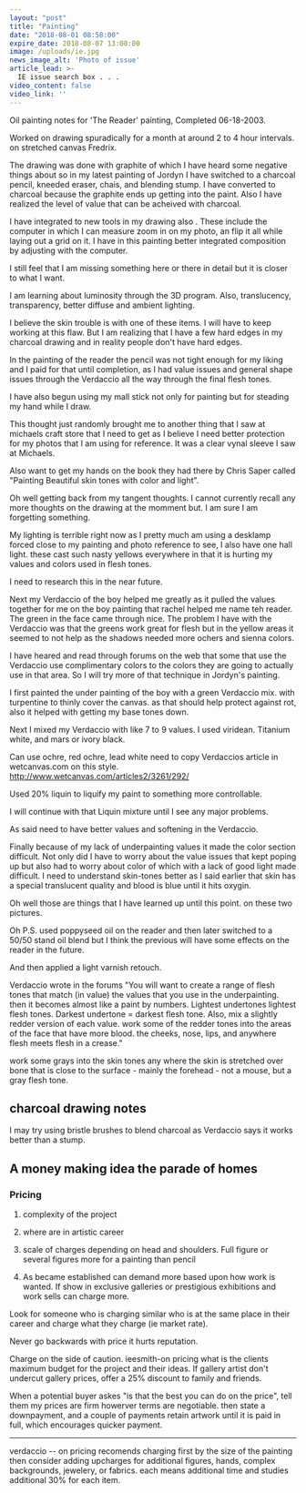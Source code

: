 ```yaml
---
layout: "post"
title: "Painting"
date: "2018-08-01 08:58:00"
expire_date: 2018-08-07 13:00:00
image: /uploads/ie.jpg
news_image_alt: 'Photo of issue'
article_lead: >-
  IE issue search box . . .
video_content: false
video_link: ''
---
```


Oil painting notes for 'The Reader' painting, Completed 06-18-2003.

Worked on drawing spuradically for a month at around 2 to 4 hour intervals. on stretched canvas Fredrix.

The drawing was done with graphite of which I have heard some negative things about so in my latest painting of Jordyn I have switched to a charcoal pencil, kneeded eraser, chais, and blending stump. I have converted to charcoal because the graphite ends up getting into the paint. Also I have realized the level of value that can be acheived with charcoal.

I have integrated to new tools in my drawing also . These include the computer in which I can measure zoom in on my photo, an flip it all while laying out a grid on it. I have in this painting better integrated composition by adjusting with the computer.

I still feel that I am missing something here or there in detail but it is closer to what I want.

I am learning about luminosity through the 3D program. Also, translucency, transparency, better diffuse and ambient lighting.

I believe the skin trouble is with one of these items. I will have to keep working at this flaw. But I am realizing that I have a few hard edges in my charcoal drawing and in reality people don't have hard edges.

In the painting of the reader the pencil was not tight enough for my liking and I paid for that until completion, as I had value issues and general shape issues through the Verdaccio all the way through the final flesh tones.

I have also begun using my mall stick not only for painting but for steading my hand while I draw.

This thought just randomly brought me to another thing that I saw at michaels craft store that I need to get as I believe I need better protection for my photos that I am using for reference. It was a clear vynal sleeve I saw at Michaels.

Also want to get my hands on the book they had there by Chris Saper called "Painting Beautiful skin tones with color and light".

Oh well getting back from my tangent thoughts. I cannot currently recall any more thoughts on the drawing at the momment but. I am sure I am forgetting something.

My lighting is terrible right now as I pretty much am using a desklamp forced close to my painting and photo reference to see, I also have one hall light. these cast such nasty yellows everywhere in that it is hurting my values and colors used in flesh tones.

I need to research this in the near future.

Next my Verdaccio of the boy helped me greatly as it pulled the values together for me on the boy painting that rachel helped me name teh reader. The green in the face came through nice. The problem I have with the Verdaccio was that the greens work great for flesh but in the yellow areas it seemed to not help as the shadows needed more ochers and sienna colors.

I have heared and read through forums on the web that some that use the Verdaccio use complimentary colors to the colors they are going to actually use in that area. So I will try more of that technique in Jordyn's painting.

I first painted the under painting of the boy with a green Verdaccio mix. with turpentine to thinly cover the canvas. as that should help protect against rot, also it helped with getting my base tones down.

Next I mixed my Verdaccio with like 7 to 9 values. I used viridean. Titanium white, and mars or ivory black.

Can use ochre, red ochre, lead white need to copy Verdaccios article in wetcanvas.com on this style. http://www.wetcanvas.com/articles2/3261/292/

Used 20% liquin to liquify my paint to something more controllable.

I will continue with that Liquin mixture until I see any major problems.

As said need to have better values and softening in the Verdaccio.

Finally because of my lack of underpainting values it made the color section difficult. Not only did I have to worry about the value issues that kept poping up but also had to worry about color of which with a lack of good light made difficult. I need to understand skin-tones better as I said earlier that skin has a special translucent quality and blood is blue until it hits oxygin.

Oh well those are things that I have learned up until this point. on these two pictures.

Oh P.S. used poppyseed oil on the reader and then later switched to a 50/50 stand oil blend but I think the previous will have some effects on the reader in the future.

And then applied a light varnish retouch.

Verdaccio wrote in the forums "You will want to create a range of flesh tones that match (in value) the values that you use in the underpainting. then it becomes almost like a paint by numbers. Lightest undertones lightest flesh tones. Darkest undertone =  darkest flesh tone. Also, mix a slightly redder version of each value. work some of the redder tones into the areas of the face that have more blood. the cheeks, nose, lips, and anywhere flesh meets flesh in a crease."

work some grays into the skin tones any where the skin is stretched over bone that is close to the surface - mainly the forehead - not a mouse, but a gray flesh tone.

## charcoal drawing notes

I may try using bristle brushes to blend charcoal as Verdaccio says it works better than a stump.

## A money making idea the parade of homes

### Pricing
1. complexity of the project
2. where are in artistic career

1. scale of charges depending on head and shoulders. Full figure or several figures more for a painting than pencil
2. As became established can demand more based upon how work is wanted. If show in exclusive galleries or prestigious exhibitions and work sells can charge more.

Look for someone who is charging similar who is at the same place in their career and charge what they charge (ie market rate).

Never go backwards with price it hurts reputation.

Charge on the side of caution. ieesmith-on pricing
what is the clients maximum budget for the project and their ideas. If gallery artist don't undercut gallery prices, offer a 25% discount to family and friends.

When a potential buyer askes "is that the best you can do on the price", tell them my prices are firm howerver terms are negotiable. then state a downpayment, and a couple of payments retain artwork until it is paid in full, which encourages quicker payment.

---
verdaccio -- on pricing recomends charging first by the size of the painting then consider adding upcharges for additional figures, hands, complex backgrounds, jewelery, or fabrics. each means additional time and studies additional 30% for each item.
